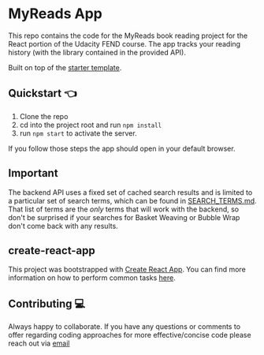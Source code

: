 # MyReads App

This repo contains the code for the MyReads book reading project for the React portion of the Udacity FEND course. The app tracks your reading history (with the library contained in the provided API).

Built on top of the [starter template](https://github.com/udacity/reactnd-project-myreads-starter).

## Quickstart :point_left:

1. Clone the repo
2. cd into the project root and run `npm install`
3. run `npm start` to activate the server.

If you follow those steps the app should open in your default browser.

## Important

The backend API uses a fixed set of cached search results and is limited to a particular set of search terms, which can be found in [SEARCH_TERMS.md](SEARCH_TERMS.md). That list of terms are the _only_ terms that will work with the backend, so don't be surprised if your searches for Basket Weaving or Bubble Wrap don't come back with any results.

## create-react-app

This project was bootstrapped with [Create React App](https://github.com/facebookincubator/create-react-app). You can find more information on how to perform common tasks [here](https://github.com/facebookincubator/create-react-app/blob/master/packages/react-scripts/template/README.md).

## Contributing :computer:

Always happy to collaborate. If you have any questions or comments to offer regarding coding approaches for more effective/concise code please reach out via [email](mailto:sghconnolly@gmail.com)
